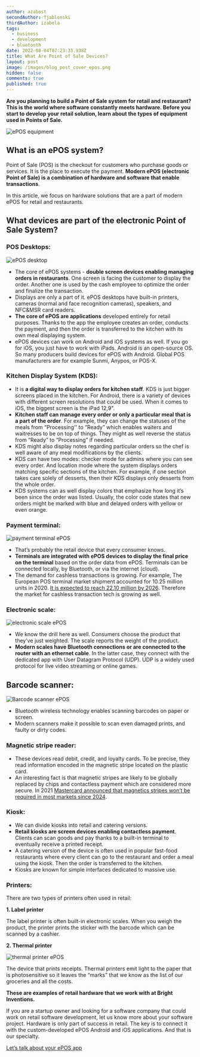 ```yaml
---
author: azabost
secondAuthor: fjablonski
thirdAuthor: izabela
tags:
  - business
  - development
  - bluetooth
date: 2022-08-04T07:23:33.938Z
title: What Are Point of Sale Devices?
layout: post
image: /images/blog_post_cover_epos.png
hidden: false
comments: true
published: true
---
```

**Are you planning to build a Point of Sale system for retail and restaurant? This is the world where software constantly meets hardware. Before you start to develop your retail solution, learn about the types of equipment used in Points of Sale.**

![ePOS equipment](/images/blog_post_cover_epos.png)

## What is an ePOS system?

Point of Sale (POS) is the checkout for customers who purchase goods or services. It is the place to execute the payment. **Modern ePOS (electronic Point of Sale) is a combination of hardware and software that enable transactions**.

In this article, we focus on hardware solutions that are a part of modern ePOS for retail and restaurants.

## What devices are part of the electronic Point of Sale System?

### POS Desktops:

![ePOS desktop](/images/pos_desktop.png)

* The core of ePOS systems - **double screen devices enabling managing orders in restaurants**. One screen is facing the customer to display the order. Another one is used by the cash employee to optimize the order and finalize the transaction.
* Displays are only a part of it. ePOS desktops have built-in printers, cameras (normal and face recognition cameras), speakers, and NFC&MSR card readers.
* **The core of ePOS are applications** developed entirely for retail purposes. Thanks to the app the employee creates an order, conducts the payment, and then the order is transferred to the kitchen with its own meal displaying system.
* ePOS devices can work on Android and iOS systems as well. If you go for iOS, you just have to work with iPads. Android is an open-source OS. So many producers build devices for ePOS with Android. Global POS manufacturers are for example Sunmi, Anypos, or POS-X.

### Kitchen Display System (KDS):

* It is **a digital way to display orders for kitchen staff**. KDS is just bigger screens placed in the kitchen. For Android, there is a variety of devices with different screen resolutions that could be used. When it comes to iOS, the biggest screen is the iPad 12,9".
* **Kitchen staff can manage every order or only a particular meal that is a part of the order**. For example, they can change the statuses of the meals from “Processing'' to “Ready” which enables waiters and waitresses to be on top of things. They might as well reverse the status from “Ready” to “Processing” if needed.
* KDS might also display notes regarding particular orders so the chef is well aware of any meal modifications by the clients.
* KDS can have two modes: checker mode for admins where you can see every order. And location mode where the system displays orders matching specific sections of the kitchen. For example, if one section takes care solely of desserts, then their KDS displays only desserts from the whole order. 
* KDS systems can as well display colors that emphasize how long it’s been since the order was listed. Usually, the color code states that new orders might be marked with blue and delayed orders with yellow or even orange.

### Payment terminal:

![payment terminal ePOS](/images/payment_terminal.png)

* That’s probably the retail device that every consumer knows.
* **Terminals are integrated with ePOS devices to display the final price on the terminal** based on the order data from ePOS. Terminals can be connected locally, by Bluetooth, or via the internet (cloud).
* The demand for cashless transactions is growing. For example, The European POS terminal market shipment accounted for 10.25 million units in 2020. [It is expected to reach 22.10 million by 2026](https://www.reportlinker.com/p06129760/Europe-POS-Terminal-Market-Growth-Trends-COVID-19-Impact-Forecasts.html). Therefore the market for cashless transaction tech is growing as well.

### Electronic scale:

![electronic scale ePOS](/images/electronic_scale.png)

* We know the drill here as well. Consumers choose the product that they’ve just weighted. The scale reports the weight of the product.
* **Modern scales have Bluetooth connections or are connected to the router with an ethernet cable**. In the latter case, they connect with the dedicated app with User Datagram Protocol (UDP). UDP is a widely used protocol for live video streaming or online games. 

## Barcode scanner:

![Barcode scanner ePOS](/images/baarcode_scanner.png)

* Bluetooth wireless technology enables scanning barcodes on paper or screen.
* Modern scanners make it possible to scan even damaged prints, and faulty or dirty codes.

### Magnetic stripe reader:

* These devices read debit, credit, and loyalty cards. To be precise, they read information encoded in the magnetic stripe located on the plastic card.
* An interesting fact is that magnetic stripes are likely to be globally replaced by chips and contactless payment which are considered more secure. In 2021 [Mastercard announced that magnetics stripes won’t be required in most markets since 2024](https://www.mastercard.com/news/perspectives/2021/magnetic-stripe/).

### Kiosk:

* We can divide kiosks into retail and catering versions.
* **Retail kiosks are screen devices enabling contactless payment**. Clients can scan goods and pay thanks to a built-in terminal to eventually receive a printed receipt.
* A catering version of the device is often used in popular fast-food restaurants where every client can go to the restaurant and order a meal using the kiosk. Then the order is transferred to the kitchen.
* Kiosks are known for simple interfaces dedicated to massive use.

### Printers:

There are two types of printers often used in retail:

**1. Label printer**

The label printer is often built-in electronic scales. When you weigh the product, the printer prints the sticker with the barcode which can be scanned by a cashier.

**2. Thermal printer**

![thermal printer ePOS](/images/printer.png)

The device that prints receipts. Thermal printers emit light to the paper that is photosensitive so it leaves the “marks” that we know as the list of our groceries and all the costs.

**These are examples of retail hardware that we work with at Bright Inventions.**

If you are a startup owner and looking for a software company that could work on retail software development, let us know more about your software project. Hardware is only part of success in retail. The key is to connect it with the custom-developed ePOS Android and iOS applications. And that is our specialty.

[Let’s talk about your ePOS app](start-project)